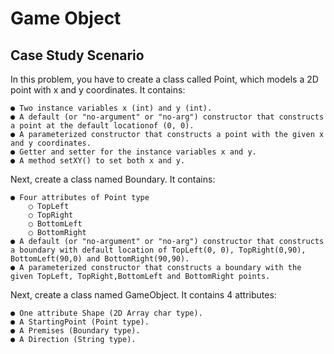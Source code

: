 # Game Object 
## Case Study Scenario
In this problem, you have to create a class called Point, which models a 2D point with x and y
coordinates.
It contains:

    ● Two instance variables x (int) and y (int).
    ● A default (or "no-argument" or "no-arg") constructor that constructs a point at the default locationof (0, 0).
    ● A parameterized constructor that constructs a point with the given x and y coordinates.
    ● Getter and setter for the instance variables x and y.
    ● A method setXY() to set both x and y.
Next, create a class named Boundary.
It contains:

    ● Four attributes of Point type
        ○ TopLeft
        ○ TopRight
        ○ BottomLeft
        ○ BottomRight
    ● A default (or "no-argument" or "no-arg") constructor that constructs a boundary with default location of TopLeft(0, 0), TopRight(0,90), BottomLeft(90,0) and BottomRight(90,90).
    ● A parameterized constructor that constructs a boundary with the given TopLeft, TopRight,BottomLeft and BottomRight points.
Next, create a class named GameObject.
It contains 4 attributes:

    ● One attribute Shape (2D Array char type).
    ● A StartingPoint (Point type).
    ● A Premises (Boundary type).
    ● A Direction (String type).
